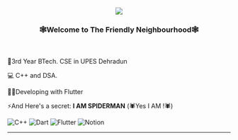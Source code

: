 <h1 align="center">
    <img src="https://readme-typing-svg.herokuapp.com/?font=Righteous&size=35&center=true&vCenter=true&width=500&height=100&duration=2000&pause=1200&lines=🙏Hello....+Hello!🙏;🥸I'm+Rudra!🥸;+😈I+eat+PROGRAMMERS😈;" />
</h1>

<h3 align="center"><b>🕸️Welcome to The Friendly Neighbourhood🕸️</b></h3>

<br/>

<div>
 
🏫3rd Year BTech. CSE in UPES Dehradun
 
💻 C++ and DSA. <br>

👷‍♂️Developing with Flutter

⚡And Here's a secret:   <b>I AM SPIDERMAN</b> (🕷️Yes I AM !🕷️)


 </div>


![C++](https://img.shields.io/badge/c++-%2300599C.svg?style=for-the-badge&logo=c%2B%2B&logoColor=white) 
![Dart](https://img.shields.io/badge/dart-%230175C2.svg?style=for-the-badge&logo=dart&logoColor=white)
![Flutter](https://img.shields.io/badge/Flutter-%2302569B.svg?style=for-the-badge&logo=Flutter&logoColor=white) 
![Notion](https://img.shields.io/badge/Notion-%23000000.svg?style=for-the-badge&logo=notion&logoColor=white)
</div>
<hr/>
